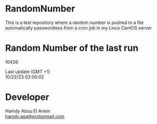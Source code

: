# RandomNumber    
This is a test repository where a random number is pushed to a file automatically passwordless from a cron job in my Linux CentOS server    
# Random Number of the last run   
10426
      
Last update (GMT +1)    
10/22/23 02:00:02
# Developer    
Hamdy Abou El Anein   
hamdy.aea@protonmail.com
